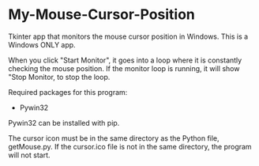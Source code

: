 # My-Mouse-Cursor-Position
Tkinter app that monitors the mouse cursor position in Windows.
This is a Windows ONLY app.

When you click "Start Monitor", it goes into a loop where it is constantly checking the mouse position. If the monitor loop is running, it will show "Stop Monitor, to stop the loop.

Required packages for this program:
  - Pywin32
  
  Pywin32 can be installed with pip.
  
  The cursor icon must be in the same directory as the Python file, getMouse.py. If the cursor.ico file is not in the same directory, the program will not start.
